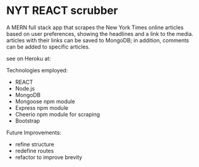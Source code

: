 # NYT REACT scrubber

A MERN full stack app that scrapes the New York Times online articles based on user preferences, showing the headlines and a link to the media. articles with their links can be saved to MongoDB; in addition, comments can be added to specific articles.

see on Heroku at:

Technologies employed:
- REACT
- Node.js
- MongoDB
- Mongoose npm module
- Express npm module
- Cheerio npm module for scraping
- Bootstrap 

Future Improvements:
- refine structure
- redefine routes
- refactor to improve brevity 
